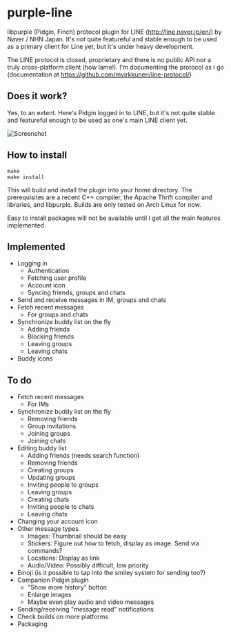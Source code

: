 purple-line
===========

libpurple (Pidgin, Finch) protocol plugin for LINE (http://line.naver.jp/en/) by Naver / NHN Japan. It's not quite featureful and stable enough to be used as a primary client for Line yet, but it's under heavy development.

The LINE protocol is closed, proprietary and there is no public API nor a truly cross-platform client (how lame!). I'm documenting the protocol as I go (documentation at https://github.com/mvirkkunen/line-protocol/)

Does it work?
-------------

Yes, to an extent. Here's Pidgin logged in to LINE, but it's not quite stable and featureful enough to be used as one's main LINE client yet.

![Screenshot](http://virkkunen.net/b/pidgin-line2.png)

How to install
--------------

    make
    make install

This will build and install the plugin into your home directory. The prerequisites are a recent C++ compiler, the Apache Thrift compiler and libraries, and libpurple. Builds are only tested on Arch Linux for now.

Easy to install packages will not be available until I get all the main features implemented.

Implemented
-----------

* Logging in
  * Authentication
  * Fetching user profile
  * Account icon
  * Syncing friends, groups and chats
* Send and receive messages in IM, groups and chats
* Fetch recent messages
  * For groups and chats
* Synchronize buddy list on the fly
  * Adding friends
  * Blocking friends
  * Leaving groups
  * Leaving chats
* Buddy icons

To do
-----

* Fetch recent messages
  * For IMs
* Synchronize buddy list on the fly
  * Removing friends
  * Group invitations
  * Joining groups
  * Joining chats
* Editing buddy list
  * Adding friends (needs search function)
  * Removing friends
  * Creating groups
  * Updating groups
  * Inviting people to groups
  * Leaving groups
  * Creating chats
  * Inviting people to chats
  * Leaving chats
* Changing your account icon
* Other message types
  * Images: Thumbnail should be easy
  * Stickers: Figure out how to fetch, display as image. Send via commands?
  * Locations: Display as link
  * Audio/Video: Possibly difficult, low priority
* Emoji (is it possible to tap into the smiley system for sending too?)
* Companion Pidgin plugin
  * "Show more history" button
  * Enlarge images
  * Maybe even play audio and video messages
* Sending/receiving "message read" notifications
* Check builds on more platforms
* Packaging
